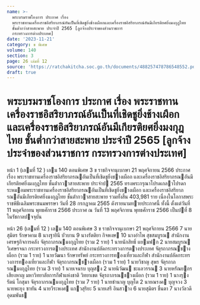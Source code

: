 ```yaml
---
name: >-
  พระบรมราชโองการ ประกาศ เรื่อง
  พระราชทานเครื่องราชอิสริยาภรณ์อันเป็นที่เชิดชูยิ่งช้างเผือกและเครื่องราชอิสริยาภรณ์อันมีเกียรติยศยิ่งมงกุฎไทย
  ชั้นต่ำกว่าสายสะพาย ประจำปี 2565 [ลูกจ้างประจำของส่วนราชการ
  กระทรวงการต่างประเทศ]
date: '2023-11-21'
category: ข พิเศษ
volume: 140
section: 3
page: 26 เล่มที่ 12
source: 'https://ratchakitcha.soc.go.th/documents/488257478786548552.pdf'
draft: true
---
```


# พระบรมราชโองการ ประกาศ เรื่อง พระราชทานเครื่องราชอิสริยาภรณ์อันเป็นที่เชิดชูยิ่งช้างเผือกและเครื่องราชอิสริยาภรณ์อันมีเกียรติยศยิ่งมงกุฎไทย ชั้นต่ำกว่าสายสะพาย ประจำปี 2565 [ลูกจ้างประจำของส่วนราชการ กระทรวงการต่างประเทศ]

หน้า 1 (เลมที่ 12 ) เลม 140 ตอนพิเศษ 3 ข ราชกิจจานุเบกษา 21 พฤศจิกายน 2566 ประกาศ เรื่อง พระราชทานเครื่องราชอิสริยาภรณอันเป็นที่เชิดชูยิ่งชางเผือก และเครื่องราชอิสริยาภรณอันมีเกียรติยศยิ่งมงกุฎไทย ชั้นต่ํากวาสายสะพาย ประจําป 2565 ทรงพระกรุณาโปรดเกลาโปรดกระหมอมพระราชทานเครื่องราชอิสริยาภรณอันเป็นที่เชิดชูยิ่งชางเผือก และเครื่องราชอิสริยาภรณอันมีเกียรติยศยิ่งมงกุฎไทย ชั้นต่ํากวาสายสะพาย รวมทั้งสิ้น 403,981 ราย เนื่องในโอกาสพระราชพิธีเฉลิมพระชนมพรรษา วันที่ 28 กรกฎาคม 2565 ดังรายนามทายประกาศนี้ ทั้งนี้ ตั้งแต่วันที่ 11 พฤศจิกายน พุทธศักราช 2566 ประกาศ ณ วันที่ 13 พฤศจิกายน พุทธศักราช 2566 เป็นปที่ 8 ในรัชกาลปจจุบัน

หน้า 26 (เลมที่ 12 ) เลม 140 ตอนพิเศษ 3 ข ราชกิจจานุเบกษา 21 พฤศจิกายน 2566 7 นายสุมิตร รักษาคาม 8 นางฐายินี บัวบาน 9 นางรัตติยา กิจพงษ 10 นางอําไพ สุขสมบูรณ สํานักงานเศรษฐกิจการคลัง จัตุรถาภรณมงกุฎไทย (รวม 2 ราย) 1 นายนักสิทธิ์ แยมฟก 2 นายสมบูรณ วิเศษรจนา กระทรวงการตางประเทศ สํานักงานปลัดกระทรวงการตางประเทศ จัตุรถาภรณชางเผือก (รวม 1 ราย) 1 นายวัฒนา รักษาทรัพย์ กระทรวงการทองเที่ยวและกีฬา สํานักงานปลัดกระทรวงการทองเที่ยวและกีฬา จัตุรถาภรณชางเผือก (รวม 1 ราย) 1 นายวิชาญ สุพร จัตุรถาภรณมงกุฎไทย (รวม 3 ราย) 1 นายเจนรบ บุญสง 2 นายนิวัฒน ชะแลวรรณ 3 นายหรัณยกร เสียงหาญ มหาวิทยาลัยการกีฬาแห่งชาติ วิทยาเขต จัตุรถาภรณชางเผือก (รวม 1 ราย) 1 นางรุงรัตน์ โกสุมา จัตุรถาภรณมงกุฎไทย (รวม 7 ราย) 1 นายชํานาญ บุญโต 2 นายณรงค บุญจวง 3 นายพะยุง ซาทัน 4 นายวีระพงศ แกวสุริยะ 5 นายเสรี อินสวาง 6 นายสุมิตร ชื่นตา 7 นางวัลวดี อุดมพันธ
